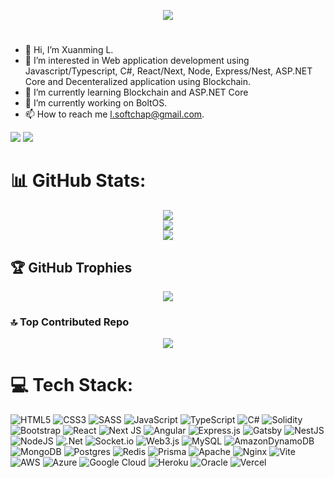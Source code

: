 
<div align="center">
  
  ![](https://readme-typing-svg.herokuapp.com/?font=Courgette&size=50&pause=1500&center=true&vCenter=true&random=false&width=800&height=80&lines=%E2%9C%A8+Frontend+developer+%E2%9C%A8;%E2%9C%A8+Backend+developer+%E2%9C%A8;%E2%9C%A8+Blockchain+developer+%E2%9C%A8;%E2%9C%A8+React%2FNext%2C+Express+Engineer+%E2%9C%A8;%E2%9C%A8+C%23%2FASP.NET+Engineer+%E2%9C%A8;%E2%9C%A8+8%2B+years+code+experience+%E2%9C%A8;%F0%9F%93%96+Learning+new+technologies+%F0%9F%93%96+)
  
</div>


# 
- 👋 Hi, I’m Xuanming L.
- 👀 I’m interested in Web application development using Javascript/Typescript, C#, React/Next, Node, Express/Nest, ASP.NET Core and Decenteralized application using Blockchain.
- 🌱 I’m currently learning Blockchain and ASP.NET Core
- 🔭 I’m currently working on BoltOS.
- 📫 How to reach me l.softchap@gmail.com.

<!-- [![](https://visitcount.itsvg.in/api?id=xuanming-l&label=Visitors&icon=5&pretty=false)](https://visitcount.itsvg.in) -->
<!-- [![](https://visitcount.itsvg.in/api?id=xuanming-l&label=Visitors&icon=5&pretty=true)](https://visitcount.itsvg.in) -->
<!-- ![GitHub followers](https://img.shields.io/github/followers/xuanming-l) -->
<div>
    <img src="https://visitor-badge.laobi.icu/badge?page_id=xuanming-l" />
    <img src="https://img.shields.io/github/followers/xuanming-l?label=Follow&style=social" />
  
</div>

# 📊 GitHub Stats:
<div align="center">

![](https://github-readme-stats.vercel.app/api?username=xuanming-l&theme=dark&hide_border=false&include_all_commits=true&count_private=true)<br/>
![](https://github-readme-streak-stats.herokuapp.com/?user=xuanming-l&theme=dark&hide_border=false)<br/>
![](https://github-readme-stats.vercel.app/api/top-langs/?username=xuanming-l&theme=dark&hide_border=false&include_all_commits=false&count_private=true&layout=compact)

</div>

## 🏆 GitHub Trophies
<div align="center">
  
![](https://github-profile-trophy.vercel.app/?username=xuanming-l&theme=radical&no-frame=false&no-bg=true&margin-w=4)

</div>

### 🔝 Top Contributed Repo
<div align="center">
  
![](https://github-contributor-stats.vercel.app/api?username=xuanming-l&limit=5&theme=dark&combine_all_yearly_contributions=true)

</div>

# 💻 Tech Stack:
![HTML5](https://img.shields.io/badge/html5-%23E34F26.svg?style=for-the-badge&logo=html5&logoColor=white) 
![CSS3](https://img.shields.io/badge/css3-%231572B6.svg?style=for-the-badge&logo=css3&logoColor=white) 
![SASS](https://img.shields.io/badge/SASS-hotpink.svg?style=for-the-badge&logo=SASS&logoColor=white) 
![JavaScript](https://img.shields.io/badge/javascript-%23323330.svg?style=for-the-badge&logo=javascript&logoColor=%23F7DF1E) 
![TypeScript](https://img.shields.io/badge/typescript-%23007ACC.svg?style=for-the-badge&logo=typescript&logoColor=white) 
![C#](https://img.shields.io/badge/c%23-%23239120.svg?style=for-the-badge&logo=csharp&logoColor=white) 
![Solidity](https://img.shields.io/badge/Solidity-%23363636.svg?style=for-the-badge&logo=solidity&logoColor=white) 
![Bootstrap](https://img.shields.io/badge/bootstrap-%238511FA.svg?style=for-the-badge&logo=bootstrap&logoColor=white) 
![React](https://img.shields.io/badge/react-%2320232a.svg?style=for-the-badge&logo=react&logoColor=%2361DAFB) 
![Next JS](https://img.shields.io/badge/Next-black?style=for-the-badge&logo=next.js&logoColor=white) 
![Angular](https://img.shields.io/badge/angular-%23DD0031.svg?style=for-the-badge&logo=angular&logoColor=white) 
![Express.js](https://img.shields.io/badge/express.js-%23404d59.svg?style=for-the-badge&logo=express&logoColor=%2361DAFB) 
![Gatsby](https://img.shields.io/badge/Gatsby-%23663399.svg?style=for-the-badge&logo=gatsby&logoColor=white) 
![NestJS](https://img.shields.io/badge/nestjs-%23E0234E.svg?style=for-the-badge&logo=nestjs&logoColor=white) 
![NodeJS](https://img.shields.io/badge/node.js-6DA55F?style=for-the-badge&logo=node.js&logoColor=white) 
![.Net](https://img.shields.io/badge/.NET-5C2D91?style=for-the-badge&logo=.net&logoColor=white) 
![Socket.io](https://img.shields.io/badge/Socket.io-black?style=for-the-badge&logo=socket.io&badgeColor=010101) 
![Web3.js](https://img.shields.io/badge/web3.js-F16822?style=for-the-badge&logo=web3.js&logoColor=white) 
![MySQL](https://img.shields.io/badge/mysql-4479A1.svg?style=for-the-badge&logo=mysql&logoColor=white) 
![AmazonDynamoDB](https://img.shields.io/badge/Amazon%20DynamoDB-4053D6?style=for-the-badge&logo=Amazon%20DynamoDB&logoColor=white) 
![MongoDB](https://img.shields.io/badge/MongoDB-%234ea94b.svg?style=for-the-badge&logo=mongodb&logoColor=white) 
![Postgres](https://img.shields.io/badge/postgres-%23316192.svg?style=for-the-badge&logo=postgresql&logoColor=white) 
![Redis](https://img.shields.io/badge/redis-%23DD0031.svg?style=for-the-badge&logo=redis&logoColor=white) 
![Prisma](https://img.shields.io/badge/Prisma-3982CE?style=for-the-badge&logo=Prisma&logoColor=white)
![Apache](https://img.shields.io/badge/apache-%23D42029.svg?style=for-the-badge&logo=apache&logoColor=white) 
![Nginx](https://img.shields.io/badge/nginx-%23009639.svg?style=for-the-badge&logo=nginx&logoColor=white) 
![Vite](https://img.shields.io/badge/vite-%23646CFF.svg?style=for-the-badge&logo=vite&logoColor=white) 
![AWS](https://img.shields.io/badge/AWS-%23FF9900.svg?style=for-the-badge&logo=amazon-aws&logoColor=white) 
![Azure](https://img.shields.io/badge/azure-%230072C6.svg?style=for-the-badge&logo=microsoftazure&logoColor=white) 
![Google Cloud](https://img.shields.io/badge/GoogleCloud-%234285F4.svg?style=for-the-badge&logo=google-cloud&logoColor=white) 
![Heroku](https://img.shields.io/badge/heroku-%23430098.svg?style=for-the-badge&logo=heroku&logoColor=white) 
![Oracle](https://img.shields.io/badge/Oracle-F80000?style=for-the-badge&logo=oracle&logoColor=white) 
![Vercel](https://img.shields.io/badge/vercel-%23000000.svg?style=for-the-badge&logo=vercel&logoColor=white) 




<!-- Proudly created with GPRM ( https://gprm.itsvg.in ) -->

